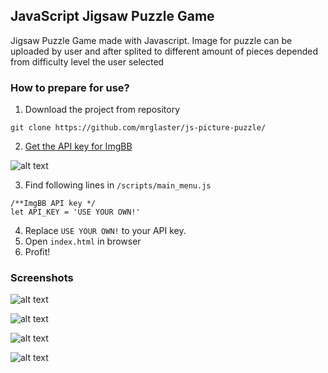 ## JavaScript Jigsaw Puzzle Game
Jigsaw Puzzle Game made with Javascript. Image for puzzle can be uploaded by user and after splited to different amount of pieces depended from difficulty level the user selected

### How to prepare for use? 

1) Download the project from repository 

  ```git clone https://github.com/mrglaster/js-picture-puzzle/```

2) [Get the API key for ImgBB](https://imgbb.com/api)

![alt text](https://github.com/mrglaster/js-picture-puzzle/blob/main/readme_images/image_5.png)

3) Find following lines in ```/scripts/main_menu.js```

  ```
  /**ImgBB API key */
  let API_KEY = 'USE YOUR OWN!'
  ```
4) Replace ```USE YOUR OWN!``` to your API key.
5) Open ```index.html``` in browser
6) Profit!

### Screenshots

![alt text](https://github.com/mrglaster/js-picture-puzzle/blob/main/readme_images/image_1.png)

![alt text](https://github.com/mrglaster/js-picture-puzzle/blob/main/readme_images/image_2.png)

![alt text](https://github.com/mrglaster/js-picture-puzzle/blob/main/readme_images/image_3.png)

![alt text](https://github.com/mrglaster/js-picture-puzzle/blob/main/readme_images/image_4.png)
